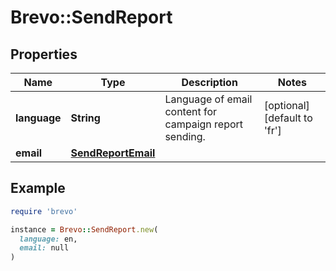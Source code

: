# Brevo::SendReport

## Properties

| Name | Type | Description | Notes |
| ---- | ---- | ----------- | ----- |
| **language** | **String** | Language of email content for campaign report sending. | [optional][default to &#39;fr&#39;] |
| **email** | [**SendReportEmail**](SendReportEmail.md) |  |  |

## Example

```ruby
require 'brevo'

instance = Brevo::SendReport.new(
  language: en,
  email: null
)
```

